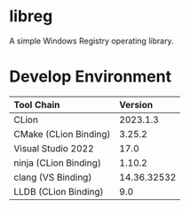 # libreg

A simple Windows Registry operating library.

# Develop Environment

| Tool Chain            | Version     |
|:----------------------|:------------|
| CLion                 | 2023.1.3    |
| CMake (CLion Binding) | 3.25.2      |
| Visual Studio 2022    | 17.0        |
| ninja (CLion Binding) | 1.10.2      |
| clang (VS Binding)    | 14.36.32532 |
| LLDB (CLion Binding)  | 9.0         |
